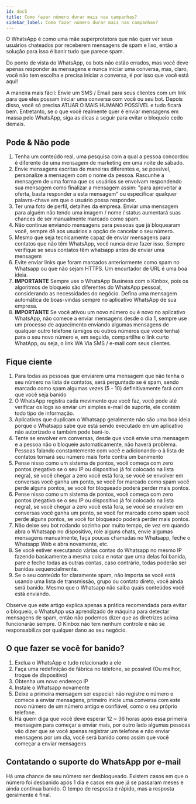 ```yaml
---
id: doc5
title: Como fazer número durar mais nas campanhas?
sidebar_label: Como fazer número durar mais nas campanhas?
---
```


O WhatsApp é como uma mãe superprotetora que não quer ver seus usuários chateados por receberem mensagens de spam e lixo, então a solução para isso é banir tudo que parece spam.

Do ponto de vista do WhatsApp, os bots não estão errados, mas você deve apenas responder às mensagens e nunca iniciar uma conversa, mas, claro, você não tem escolha e precisa iniciar a conversa, é por isso que você está aqui!

A maneira mais fácil: Envie um SMS / Email para seus clientes com um link para que eles possam iniciar uma conversa com você ou seu bot. Depois disso, você só precisa ATUAR O MAIS HUMANO POSSÍVEL e tudo ficará bem. Entretanto, se o que você realmente quer é enviar mensagens em massa
pelo WhatsApp, siga as dicas a seguir para evitar o bloqueio cedo demais.

## Pode & Não pode

1. Tenha um conteúdo real, uma pesquisa com a qual a pessoa concordou é diferente de uma mensagem de marketing em uma noite de sábado.
2. Envie mensagens escritas de maneiras diferentes e, se possível, personalize a mensagem com o nome da pessoa. Rascunhe a mensagem de uma forma que os usuários se envolvam respondendo sua mensagem como finalizar a mensagem assim: "para aproveitar a oferta, basta responder a esta mensagem" ou especificar qualquer palavra-chave em que o usuário possa responder.
3. Ter uma foto de perfil, detalhes da empresa. Enviar uma mensagem para alguém não tendo uma imagem / nome / status aumentará suas chances de ser manualmente marcado como spam.
4. Não continue enviando mensagens para pessoas que já bloquearam você, sempre dê aos usuários a opção de cancelar o seu número.
5. Mesmo que seja tecnicamente capaz de enviar mensagens para contatos que não têm WhatsApp, você nunca deve fazer isso. Sempre verifique se seus contatos têm whatsapp antes de enviar uma mensagem
6. Evite enviar links que foram marcados anteriormente como spam no Whatsapp ou que não sejam HTTPS. Um encurtador de URL é uma boa ideia.
7. **IMPORTANTE** Sempre use o WhatsApp Business com o Kinbox, pois os algoritmos de bloqueio são diferentes do WhatsApp pessoal, considerando as necessidades do negócio. Defina uma mensagem automática de boas-vindas sempre no aplicativo WhatsApp de sua empresa.
8. **IMPORTANTE** Se você ativou um novo número ou é novo no aplicativo WhatsApp, não comece a enviar mensagens desde o dia 1, sempre use um processo de aquecimento enviando algumas mensagens de qualquer outro telefone (amigos ou outros números que você tenha) para o seu novo número e, em seguida, compartilhe o link curto WhatApp, ou seja, o link WA Via SMS / e-mail com seus clientes.

## Fique ciente

1. Para todas as pessoas que enviarem uma mensagem que não tenha o seu número na lista de contatos, será perguntado se é spam, sendo marcado como spam algumas vezes (5 - 10) definitivamente fará com que você seja banido
2. O WhatsApp registra cada movimento que você faz, você pode até verificar os logs ao enviar um simples e-mail de suporte, ele contém todo tipo de informação.
3. Aplicativos que duplicam o Whatsapp geralmente não são uma boa ideia porque o Whatsapp sabe que está sendo executado em um aplicativo não autorizado e também pode bani-lo.
4. Tente se envolver em conversas, desde que você envie uma mensagem e a pessoa não o bloqueie automaticamente, não haverá problema. Pessoas falando constantemente com você e adicionando-o à lista de contatos tornará seu número mais forte contra um banimento
5. Pense nisso como um sistema de pontos, você começa com zero pontos (negativo se o seu IP ou dispositivo já foi colocado na lista negra), se você chegar a zero você está fora, se você se envolver em conversas você ganha um ponto, se você for marcado como spam você perde alguns pontos, se você for bloqueado poderá perder mais pontos.
6. Pense nisso como um sistema de pontos, você começa com zero pontos (negativo se o seu IP ou dispositivo já foi colocado na lista negra), se você chegar a zero você está fora, se você se envolver em conversas você ganha um ponto, se você for marcado como spam você perde alguns pontos, se você for bloqueado poderá perder mais pontos.
7. Não deixe seu bot rodando sozinho por muito tempo, de vez em quando abra o Whatsapp no dispositivo, role alguns chats, envie algumas mensagens manualmente, faça poucas chamadas no Whatsapp, feche o Whatsapp Web e abra novamente, etc.
8. Se você estiver executando várias contas do Whatsapp no mesmo IP fazendo basicamente a mesma coisa e notar que uma delas foi banida, pare e feche todas as outras contas, caso contrário, todas poderão ser banidas sequencialmente.
9. Se o seu conteúdo for claramente spam, não importa se você está usando uma lista de transmissão, grupo ou contato direto, você ainda será banido. Mesmo que o Whatsapp não saiba quais conteúdos você está enviando.

Observe que este artigo explica apenas a prática recomendada para evitar o bloqueio, o WhatsApp usa aprendizado de máquina para detectar mensagens de spam, então não podemos dizer que as diretrizes acima funcionarão sempre. O Kinbox não tem nenhum controle e não se responsabiliza por qualquer dano ao seu negócio.

## O que fazer se você for banido?

1. Exclua o WhatsApp e tudo relacionado a ele
2. Faça uma redefinição de fábrica no telefone, se possível (Ou melhor, troque de dispositivo)
3. Obtenha um novo endereço IP
4. Instale o Whatsapp novamente
5. Deixe a primeira mensagem ser especial: não registre o número e comece a enviar mensagens, primeiro inicie uma conversa com este novo número de um número antigo e confiável, como o seu próprio telefone.
6. Há quem diga que você deve esperar 12 ~ 36 horas após essa primeira mensagem para começar a enviar mais, por outro lado algumas pessoas vão dizer que se você apenas registrar um telefone e não enviar mensagens por um dia, você será banido como assim que você começar a enviar mensagens

## Contatando o suporte do WhatsApp por e-mail

Há uma chance de seu número ser desbloqueado. Existem casos em que o número foi desbanido após 1 dia e casos em que já se passaram meses e ainda continua banido. O tempo de resposta é rápido, mas a resposta geralmente é final.